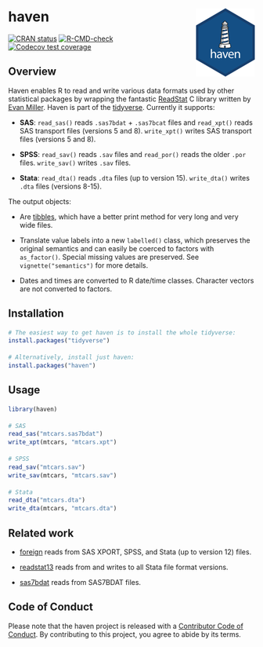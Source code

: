 
<!-- README.md is generated from README.Rmd. Please edit that file -->

# haven <a href='https://haven.tidyverse.org'><img src='man/figures/logo.png' align="right" height="139" /></a>

<!-- badges: start -->

[![CRAN
status](https://www.r-pkg.org/badges/version/haven)](https://cran.r-project.org/package=haven)
[![R-CMD-check](https://github.com/tidyverse/haven/actions/workflows/R-CMD-check.yaml/badge.svg)](https://github.com/tidyverse/haven/actions/workflows/R-CMD-check.yaml)
[![Codecov test
coverage](https://codecov.io/gh/tidyverse/haven/graph/badge.svg)](https://app.codecov.io/gh/tidyverse/haven)
<!-- badges: end -->

## Overview

Haven enables R to read and write various data formats used by other
statistical packages by wrapping the fantastic
[ReadStat](https://github.com/WizardMac/ReadStat) C library written by
[Evan Miller](https://www.evanmiller.org). Haven is part of the
[tidyverse](https://www.tidyverse.org/). Currently it supports:

- **SAS**: `read_sas()` reads `.sas7bdat` + `.sas7bcat` files and
  `read_xpt()` reads SAS transport files (versions 5 and 8).
  `write_xpt()` writes SAS transport files (versions 5 and 8).

- **SPSS**: `read_sav()` reads `.sav` files and `read_por()` reads the
  older `.por` files. `write_sav()` writes `.sav` files.

- **Stata**: `read_dta()` reads `.dta` files (up to version 15).
  `write_dta()` writes `.dta` files (versions 8-15).

The output objects:

- Are [tibbles](https://github.com/tidyverse/tibble), which have a
  better print method for very long and very wide files.

- Translate value labels into a new `labelled()` class, which preserves
  the original semantics and can easily be coerced to factors with
  `as_factor()`. Special missing values are preserved. See
  `vignette("semantics")` for more details.

- Dates and times are converted to R date/time classes. Character
  vectors are not converted to factors.

## Installation

``` r
# The easiest way to get haven is to install the whole tidyverse:
install.packages("tidyverse")

# Alternatively, install just haven:
install.packages("haven")
```

## Usage

``` r
library(haven)

# SAS
read_sas("mtcars.sas7bdat")
write_xpt(mtcars, "mtcars.xpt")

# SPSS
read_sav("mtcars.sav")
write_sav(mtcars, "mtcars.sav")

# Stata
read_dta("mtcars.dta")
write_dta(mtcars, "mtcars.dta")
```

## Related work

- [foreign](https://cran.r-project.org/package=foreign) reads from SAS
  XPORT, SPSS, and Stata (up to version 12) files.

- [readstat13](https://cran.r-project.org/package=readstata13) reads
  from and writes to all Stata file format versions.

- [sas7bdat](https://cran.r-project.org/package=sas7bdat) reads from
  SAS7BDAT files.

## Code of Conduct

Please note that the haven project is released with a [Contributor Code
of Conduct](https://haven.tidyverse.org/CODE_OF_CONDUCT.html). By
contributing to this project, you agree to abide by its terms.
